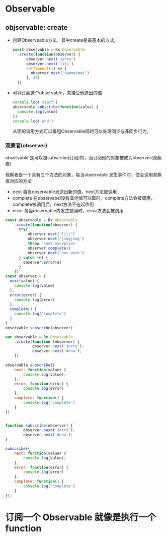 # Observable



## objservable: create

- 创建Observeable方法，其中create是最基本的方式,

  ```javascript
  const observable = Rx.Observable
  	.create(function(observer) {
        observer.next('jerry')
        observer.next('lili')
        setTimeout(() => {
          observer.next('hanmeimei')
        }, 30)
  	})
  ```

- 可以订阅这个observable，来接受他送出的值

  ```javascript
  console.log('start')
  observable.subscribe(function(value) {
    console.log(value)
  })
  console.log('end')
  ```

  从面的调用方式可以看粗Observable同时可以处理同步与非同步行为。

### 观察者(observer)

observable 是可以被subscribe(订阅)的，而订阅他的对象被成为observer(观察者)

观察者是一个具有三个方法的对象，每当observable 发生事件时，便会调用观察者对应的方法

- next 每当observable发送出新的值，next方法被调用
- complete 在observabel没有其他值可以取时，complete方法会被调用，complete被调用后，next方法不在起作用
- error 每当observable内发生错误时，error方法会被调用

```javascript
const observable = Rx.observable
	.create(function(observer) {
      try{
          observer.next('lili')
          observer.next('jingjing')
          throw 'some exception'
          observer.complete()
          observer.next('not work')  
      } catch (e) {
        observer.error(e)
      }
    })
const observer = {
  next(value) {
    console.log(value)
  },
  error(error) {
    console.log(error)
  },
  complete() {
    console.log('complete')
  }
}
observable.subscribe(observer)
```



```javascript
var observable = Rx.Observable
	.create(function (observer) {
			observer.next('Jerry');
			observer.next('Anna');
	})
	
observable.subscribe({
	next: function(value) {
		console.log(value);
	},
	error: function(error) {
		console.log(error)
	},
	complete: function() {
		console.log('complete')
	}
})


function subscribe(observer) {
		observer.next('Jerry');
		observer.next('Anna');
}

subscribe({
	next: function(value) {
		console.log(value);
	},
	error: function(error) {
		console.log(error)
	},
	complete: function() {
		console.log('complete')
	}
});
```





# **订阅一个 Observable 就像是执行一个 function**

